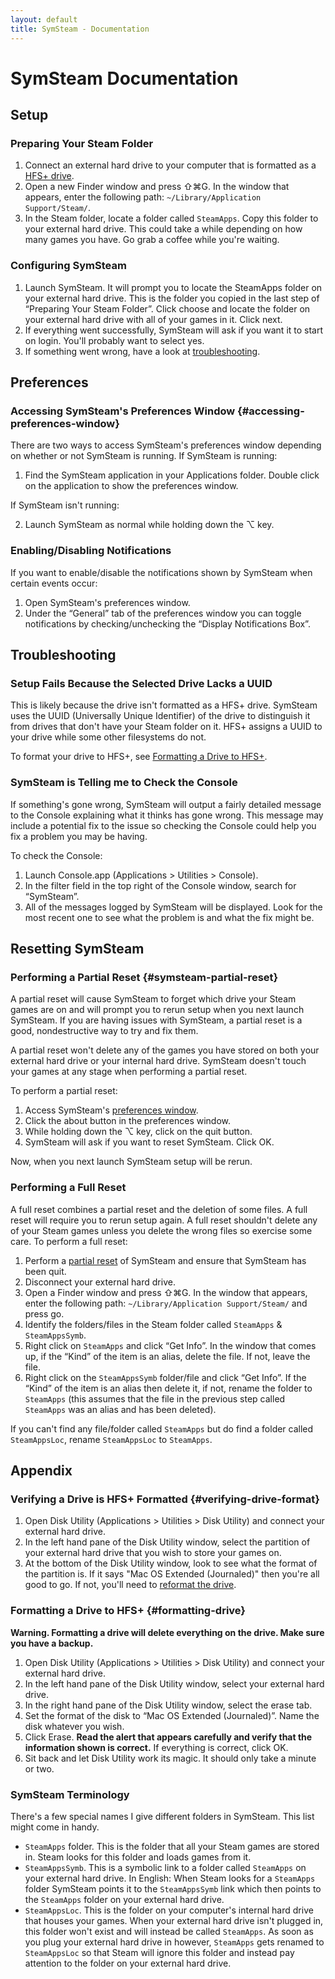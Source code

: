 ```yaml
---
layout: default
title: SymSteam - Documentation
---
```


# SymSteam Documentation

## Setup

### Preparing Your Steam Folder

1. Connect an external hard drive to your computer that is formatted as a [HFS+ drive](#verifying-drive-format).
2. Open a new Finder window and press &#8679;&#8984;G. In the window that appears, enter the following path: `~/Library/Application Support/Steam/`.
3. In the Steam folder, locate a folder called `SteamApps`. Copy this folder to your external hard drive. This could take a while depending on how many games you have. Go grab a coffee while you're waiting.

### Configuring SymSteam

1. Launch SymSteam. It will prompt you to locate the SteamApps folder on your external hard drive. This is the folder you copied in the last step of “Preparing Your Steam Folder”. Click choose and locate the folder on your external hard drive with all of your games in it. Click next.
2. If everything went successfully, SymSteam will ask if you want it to start on login. You'll probably want to select yes.
3. If something went wrong, have a look at [troubleshooting](#troubleshooting).

## Preferences

### Accessing SymSteam's Preferences Window {#accessing-preferences-window}

There are two ways to access SymSteam's preferences window depending on whether or not SymSteam is running. If SymSteam is running:

1. Find the SymSteam application in your Applications folder. Double click on the application to show the preferences window.

If SymSteam isn't running:

2. Launch SymSteam as normal while holding down the &#8997; key.

### Enabling/Disabling Notifications

If you want to enable/disable the notifications shown by SymSteam when certain events occur:

1. Open SymSteam's preferences window.
2. Under the “General” tab of the preferences window you can toggle notifications by checking/unchecking the “Display Notifications Box”.

## Troubleshooting

### Setup Fails Because the Selected Drive Lacks a UUID

This is likely because the drive isn't formatted as a HFS+ drive. SymSteam uses the UUID (Universally Unique Identifier) of the drive to distinguish it from drives that don't have your Steam folder on it. HFS+ assigns a UUID to your drive while some other filesystems do not.

To format your drive to HFS+, see [Formatting a Drive to HFS+](#formatting-drive).

### SymSteam is Telling me to Check the Console

If something's gone wrong, SymSteam will output a fairly detailed message to the Console explaining what it thinks has gone wrong. This message may include a potential fix to the issue so checking the Console could help you fix a problem you may be having. 

To check the Console:

1. Launch Console.app (Applications > Utilities > Console). 
2. In the filter field in the top right of the Console window, search for “SymSteam”.
3. All of the messages logged by SymSteam will be displayed. Look for the most recent one to see what the problem is and what the fix might be. 

## Resetting SymSteam

### Performing a Partial Reset {#symsteam-partial-reset}

A partial reset will cause SymSteam to forget which drive your Steam games are on and will prompt you to rerun setup when you next launch SymSteam. If you are having issues with SymSteam, a partial reset is a good, nondestructive way to try and fix them. 

A partial reset won't delete any of the games you have stored on both your external hard drive or your internal hard drive. SymSteam doesn't touch your games at any stage when performing a partial reset. 

To perform a partial reset:

1. Access SymSteam's [preferences window](#accessing-preferences-window).
2. Click the about button in the preferences window.
3. While holding down the &#8997; key, click on the quit button. 
4. SymSteam will ask if you want to reset SymSteam. Click OK. 

Now, when you next launch SymSteam setup will be rerun. 

### Performing a Full Reset

A full reset combines a partial reset and the deletion of some files. A full reset will require you to rerun setup again. A full reset shouldn't delete any of your Steam games unless you delete the wrong files so exercise some care. To perform a full reset:

1. Perform a [partial reset](#symsteam-partial-reset) of SymSteam and ensure that SymSteam has been quit.
2. Disconnect your external hard drive.
3. Open a Finder window and press &#8679;&#8984;G. In the window that appears, enter the following path: `~/Library/Application Support/Steam/` and press go.
4. Identify the folders/files in the Steam folder called `SteamApps` & `SteamAppsSymb`. 
5. Right click on `SteamApps` and click “Get Info”. In the window that comes up, if the “Kind” of the item is an alias, delete the file. If not, leave the file. 
6. Right click on the `SteamAppsSymb` folder/file and click “Get Info”. If the “Kind” of the item is an alias then delete it, if not, rename the folder to `SteamApps` (this assumes that the file in the previous step called `SteamApps` was an alias and has been deleted).

If you can't find any file/folder called `SteamApps` but do find a folder called `SteamAppsLoc`, rename `SteamAppsLoc` to `SteamApps`.

## Appendix

### Verifying a Drive is HFS+ Formatted {#verifying-drive-format}

1. Open Disk Utility (Applications > Utilities > Disk Utility) and connect your external hard drive.
2. In the left hand pane of the Disk Utility window, select the partition of your external hard drive that you wish to store your games on. 
3. At the bottom of the Disk Utility window, look to see what the format of the partition is. If it says "Mac OS Extended (Journaled)" then you're all good to go. If not, you'll need to [reformat the drive](#formatting-drive).

### Formatting a Drive to HFS+ {#formatting-drive}

**Warning. Formatting a drive will delete everything on the drive. Make sure you have a backup.**

1. Open Disk Utility (Applications > Utilities > Disk Utility) and connect your external hard drive.
2. In the left hand pane of the Disk Utility window, select your external hard drive.
3. In the right hand pane of the Disk Utility window, select the erase tab. 
4. Set the format of the disk to “Mac OS Extended (Journaled)”. Name the disk whatever you wish.
5. Click Erase. **Read the alert that appears carefully and verify that the information shown is correct.** If everything is correct, click OK.
6. Sit back and let Disk Utility work its magic. It should only take a minute or two. 

### SymSteam Terminology

There's a few special names I give different folders in SymSteam. This list might come in handy.

- `SteamApps` folder. This is the folder that all your Steam games are stored in. Steam looks for this folder and loads games from it. 
- `SteamAppsSymb`. This is a symbolic link to a folder called `SteamApps` on your external hard drive. In English: When Steam looks for a `SteamApps` folder SymSteam points it to the `SteamAppsSymb` link which then points to the `SteamApps` folder on your external hard drive. 
- `SteamAppsLoc`. This is the folder on your computer's internal hard drive that houses your games. When your external hard drive isn't plugged in, this folder won't exist and will instead be called `SteamApps`. As soon as you plug your external hard drive in however, `SteamApps` gets renamed to `SteamAppsLoc` so that Steam will ignore this folder and instead pay attention to the folder on your external hard drive. 
